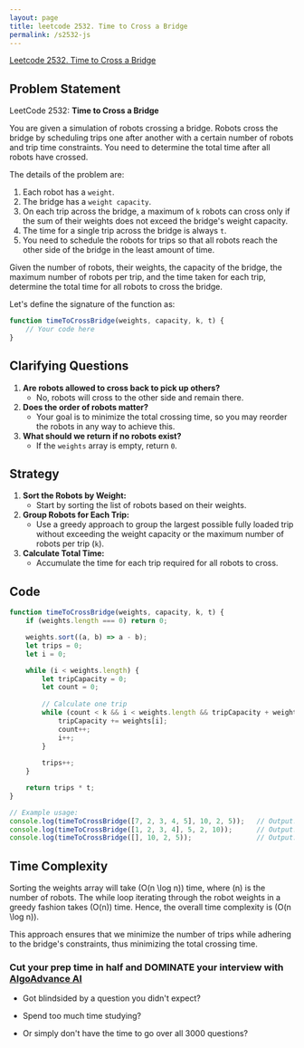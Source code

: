 ```yaml
---
layout: page
title: leetcode 2532. Time to Cross a Bridge
permalink: /s2532-js
---
```

[Leetcode 2532. Time to Cross a Bridge](https://algoadvance.github.io/algoadvance/l2532)
## Problem Statement

LeetCode 2532: **Time to Cross a Bridge**

You are given a simulation of robots crossing a bridge. Robots cross the bridge by scheduling trips one after another with a certain number of robots and trip time constraints. You need to determine the total time after all robots have crossed.

The details of the problem are:

1. Each robot has a `weight`.
2. The bridge has a `weight capacity`.
3. On each trip across the bridge, a maximum of `k` robots can cross only if the sum of their weights does not exceed the bridge's weight capacity.
4. The time for a single trip across the bridge is always `t`.
5. You need to schedule the robots for trips so that all robots reach the other side of the bridge in the least amount of time.

Given the number of robots, their weights, the capacity of the bridge, the maximum number of robots per trip, and the time taken for each trip, determine the total time for all robots to cross the bridge.

Let's define the signature of the function as:

```javascript
function timeToCrossBridge(weights, capacity, k, t) {
    // Your code here
}
```

## Clarifying Questions

1. **Are robots allowed to cross back to pick up others?**
   - No, robots will cross to the other side and remain there.
2. **Does the order of robots matter?**
   - Your goal is to minimize the total crossing time, so you may reorder the robots in any way to achieve this.
3. **What should we return if no robots exist?**
   - If the `weights` array is empty, return `0`.

## Strategy

1. **Sort the Robots by Weight:**
   - Start by sorting the list of robots based on their weights.
2. **Group Robots for Each Trip:**
   - Use a greedy approach to group the largest possible fully loaded trip without exceeding the weight capacity or the maximum number of robots per trip (`k`).
3. **Calculate Total Time:**
   - Accumulate the time for each trip required for all robots to cross.

## Code

```javascript
function timeToCrossBridge(weights, capacity, k, t) {
    if (weights.length === 0) return 0;

    weights.sort((a, b) => a - b);
    let trips = 0;
    let i = 0;

    while (i < weights.length) {
        let tripCapacity = 0;
        let count = 0;
        
        // Calculate one trip
        while (count < k && i < weights.length && tripCapacity + weights[i] <= capacity) {
            tripCapacity += weights[i];
            count++;
            i++;
        }
        
        trips++;
    }

    return trips * t;
}

// Example usage:
console.log(timeToCrossBridge([7, 2, 3, 4, 5], 10, 2, 5));   // Output: 20
console.log(timeToCrossBridge([1, 2, 3, 4], 5, 2, 10));      // Output: 20
console.log(timeToCrossBridge([], 10, 2, 5));                // Output: 0
```

## Time Complexity

Sorting the weights array will take \(O(n \log n)\) time, where \(n\) is the number of robots. The while loop iterating through the robot weights in a greedy fashion takes \(O(n)\) time. Hence, the overall time complexity is \(O(n \log n)\).

This approach ensures that we minimize the number of trips while adhering to the bridge's constraints, thus minimizing the total crossing time.


### Cut your prep time in half and DOMINATE your interview with [AlgoAdvance AI](https://algoAdvance.com)

- Got blindsided by a question you didn't expect?

- Spend too much time studying?

- Or simply don't have the time to go over all 3000 questions?

